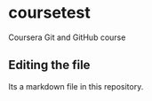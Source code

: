 # coursetest
Coursera Git and GitHub course 

## Editing the file

Its a markdown file in this repository. 
